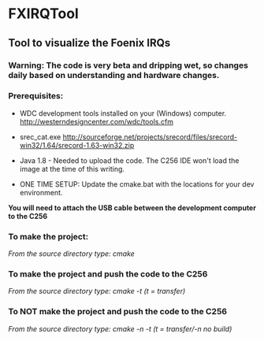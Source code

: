 # FXIRQTool

## Tool to visualize the Foenix IRQs
### Warning: The code is very beta and dripping wet, so changes daily based on understanding and hardware changes.

### Prerequisites:
* WDC development tools installed on your (Windows) computer. 
	http://westerndesigncenter.com/wdc/tools.cfm
* srec_cat.exe
	http://sourceforge.net/projects/srecord/files/srecord-win32/1.64/srecord-1.63-win32.zip 
* Java 1.8 - Needed to upload the code.  The C256 IDE won't load the image at the time of this writing.

* ONE TIME SETUP: Update the cmake.bat with the locations for your dev environment.

**You will need to attach the USB cable between the development computer to the C256**


### To make the project:
*From the source directory type: cmake*

### To make the project and push the code to the C256
*From the source directory type: cmake -t (t = transfer)*

### To NOT make the project and push the code to the C256
*From the source directory type: cmake -n -t (t = transfer/-n no build)*